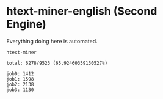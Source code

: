 # htext-miner-english (Second Engine)

Everything doing here is automated.

```
htext-miner

total: 6278/9523 (65.92460359130527%)

job0: 1412
job1: 1598
job2: 2138
job3: 1130
```